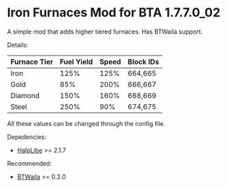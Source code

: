 # Iron Furnaces Mod for BTA 1.7.7.0_02

A simple mod that adds higher tiered furnaces.
Has BTWaila support.


Details: 

| Furnace Tier | Fuel Yield | Speed | Block IDs|
| ------------ | ---------- | ----- | -------- |
| Iron         | 125%       | 125%  | 664,665  |
| Gold         | 85%        | 200%  | 666,667  |
| Diamond      | 150%       | 160%  | 668,669  |
| Steel        | 250%       | 90%   | 674,675  |

All these values can be changed through the config file.


Depedencies:
- [HalpLibe](https://github.com/Turnip-Labs/bta-halplibe) >= 2.1.7

Recommended:
- [BTWaila](https://github.com/ToufouMaster/BTWaila) >= 0.2.0
